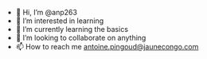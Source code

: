 - 👋 Hi, I’m @anp263
- 👀 I’m interested in learning
- 🌱 I’m currently learning the basics
- 💞️ I’m looking to collaborate on anything
- 📫 How to reach me antoine.pingoud@jaunecongo.com

<!---
anp263/anp263 is a ✨ special ✨ repository because its `README.md` (this file) appears on your GitHub profile.
You can click the Preview link to take a look at your changes.
--->

